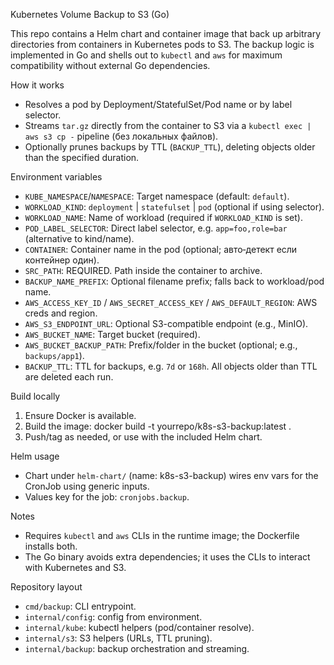 Kubernetes Volume Backup to S3 (Go)

This repo contains a Helm chart and container image that back up arbitrary directories from containers in Kubernetes pods to S3. The backup logic is implemented in Go and shells out to `kubectl` and `aws` for maximum compatibility without external Go dependencies.

How it works
- Resolves a pod by Deployment/StatefulSet/Pod name or by label selector.
- Streams `tar.gz` directly from the container to S3 via a `kubectl exec | aws s3 cp -` pipeline (без локальных файлов).
- Optionally prunes backups by TTL (`BACKUP_TTL`), deleting objects older than the specified duration.

Environment variables
- `KUBE_NAMESPACE`/`NAMESPACE`: Target namespace (default: `default`).
- `WORKLOAD_KIND`: `deployment` | `statefulset` | `pod` (optional if using selector).
- `WORKLOAD_NAME`: Name of workload (required if `WORKLOAD_KIND` is set).
- `POD_LABEL_SELECTOR`: Direct label selector, e.g. `app=foo,role=bar` (alternative to kind/name).
- `CONTAINER`: Container name in the pod (optional; авто‑детект если контейнер один).
- `SRC_PATH`: REQUIRED. Path inside the container to archive.
- `BACKUP_NAME_PREFIX`: Optional filename prefix; falls back to workload/pod name.
- `AWS_ACCESS_KEY_ID` / `AWS_SECRET_ACCESS_KEY` / `AWS_DEFAULT_REGION`: AWS creds and region.
- `AWS_S3_ENDPOINT_URL`: Optional S3-compatible endpoint (e.g., MinIO).
- `AWS_BUCKET_NAME`: Target bucket (required).
- `AWS_BUCKET_BACKUP_PATH`: Prefix/folder in the bucket (optional; e.g., `backups/app1`).
- `BACKUP_TTL`: TTL for backups, e.g. `7d` or `168h`. All objects older than TTL are deleted each run.

Build locally
1. Ensure Docker is available.
2. Build the image:
   docker build -t yourrepo/k8s-s3-backup:latest .
3. Push/tag as needed, or use with the included Helm chart.

Helm usage
- Chart under `helm-chart/` (name: k8s-s3-backup) wires env vars for the CronJob using generic inputs.
- Values key for the job: `cronjobs.backup`.

Notes
- Requires `kubectl` and `aws` CLIs in the runtime image; the Dockerfile installs both.
- The Go binary avoids extra dependencies; it uses the CLIs to interact with Kubernetes and S3.

Repository layout
- `cmd/backup`: CLI entrypoint.
- `internal/config`: config from environment.
- `internal/kube`: kubectl helpers (pod/container resolve).
- `internal/s3`: S3 helpers (URLs, TTL pruning).
- `internal/backup`: backup orchestration and streaming.
